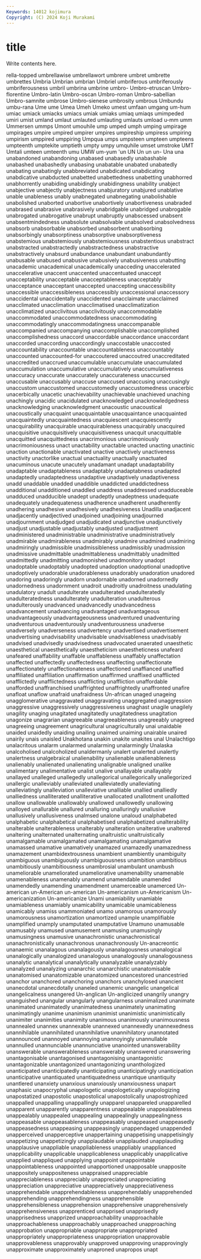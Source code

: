 ```yaml
---
Keywords: 14012 kojimura
Copyright: (C) 2024 Koji Murakami
---
```


# title

Write contents here.



rella-topped umbrellawise umbrellawort
umbrere umbret umbrette umbrettes Umbria Umbrian umbrian Umbriel umbriferous umbriferously
umbriferousness umbril umbrina umbrine umbro- Umbro-etruscan Umbro-florentine Umbro-latin Umbro-oscan Umbro-roman
Umbro-sabellian Umbro-samnite umbrose Umbro-sienese umbrosity umbrous Umbundu umbu-rana Ume ume
Umea Umeh Umeko umest umfaan umgang um-hum umiac umiack umiacks
umiacs umiak umiaks umiaq umiaqs umimpeded umiri umist umland umlaut
umlauted umlauting umlauts umload u-mm umm Ummersen ummps Umont umouhile
ump umped umph umping umpirage umpirages umpire umpired umpirer umpires
umpireship umpiress umpiring umpirism umppired umppiring Umpqua umps umpsteen umpteen
umpteens umpteenth umptekite umptieth umpty umpy umquhile umset umstroke UMT
Umtali umteen umteenth umu UMW um-yum 'un UN Un un
un- Una una unabandoned unabandoning unabased unabasedly unabashable unabashed unabashedly
unabasing unabatable unabated unabatedly unabating unabatingly unabbreviated unabdicated unabdicating unabdicative
unabducted unabetted unabettedness unabetting unabhorred unabhorrently unabiding unabidingly unabidingness unability
unabject unabjective unabjectly unabjectness unabjuratory unabjured unablative unable unableness unably
unabnegated unabnegating unabolishable unabolished unaborted unabortive unabortively unabortiveness unabraded unabrased
unabrasive unabrasively unabridgable unabridged unabrogable unabrogated unabrogative unabrupt unabruptly unabscessed
unabsent unabsentmindedness unabsolute unabsolvable unabsolved unabsolvedness unabsorb unabsorbable unabsorbed unabsorbent
unabsorbing unabsorbingly unabsorptiness unabsorptive unabsorptiveness unabstemious unabstemiously unabstemiousness unabstentious unabstract
unabstracted unabstractedly unabstractedness unabstractive unabstractively unabsurd unabundance unabundant unabundantly unabusable
unabused unabusive unabusively unabusiveness unabutting unacademic unacademical unacademically unacceding unaccelerated
unaccelerative unaccent unaccented unaccentuated unaccept unacceptability unacceptable unacceptableness unacceptably unacceptance
unacceptant unaccepted unaccepting unaccessibility unaccessible unaccessibleness unaccessibly unaccessional unaccessory unaccidental
unaccidentally unaccidented unacclaimate unacclaimed unacclimated unacclimation unacclimatised unacclimatization unacclimatized unacclivitous
unacclivitously unaccommodable unaccommodated unaccommodatedness unaccommodating unaccommodatingly unaccommodatingness unaccompanable unaccompanied unaccompanying
unaccomplishable unaccomplished unaccomplishedness unaccord unaccordable unaccordance unaccordant unaccorded unaccording unaccordingly
unaccostable unaccosted unaccountability unaccountable unaccountableness unaccountably unaccounted unaccounted-for unaccoutered unaccoutred
unaccreditated unaccredited unaccrued unaccumulable unaccumulate unaccumulated unaccumulation unaccumulative unaccumulatively unaccumulativeness
unaccuracy unaccurate unaccurately unaccurateness unaccursed unaccusable unaccusably unaccuse unaccused unaccusing
unaccusingly unaccustom unaccustomed unaccustomedly unaccustomedness unacerbic unacerbically unacetic unachievability unachievable
unachieved unaching unachingly unacidic unacidulated unacknowledged unacknowledgedness unacknowledging unacknowledgment unacoustic
unacoustical unacoustically unacquaint unacquaintable unacquaintance unacquainted unacquaintedly unacquaintedness unacquiescent unacquiescently
unacquirability unacquirable unacquirableness unacquirably unacquired unacquisitive unacquisitively unacquisitiveness unacquit unacquittable
unacquitted unacquittedness unacrimonious unacrimoniously unacrimoniousness unact unactability unactable unacted unacting
unactinic unaction unactionable unactivated unactive unactively unactiveness unactivity unactorlike unactual
unactuality unactually unactuated unacuminous unacute unacutely unadamant unadapt unadaptability unadaptable
unadaptableness unadaptably unadaptabness unadapted unadaptedly unadaptedness unadaptive unadaptively unadaptiveness unadd
unaddable unadded unaddible unaddicted unaddictedness unadditional unadditioned unaddled unaddress unaddressed
unadduceable unadduced unadducible unadept unadeptly unadeptness unadequate unadequately unadequateness unadherence
unadherent unadherently unadhering unadhesive unadhesively unadhesiveness Unadilla unadjacent unadjacently unadjectived
unadjoined unadjoining unadjourned unadjournment unadjudged unadjudicated unadjunctive unadjunctively unadjust unadjustable
unadjustably unadjusted unadjustment unadministered unadministrable unadministrative unadministratively unadmirable unadmirableness unadmirably
unadmire unadmired unadmiring unadmiringly unadmissible unadmissibleness unadmissibly unadmission unadmissive unadmittable
unadmittableness unadmittably unadmitted unadmittedly unadmitting unadmonished unadmonitory unadopt unadoptable unadoptably
unadopted unadoption unadoptional unadoptive unadoptively unadorable unadorableness unadorably unadoration unadored
unadoring unadoringly unadorn unadornable unadorned unadornedly unadornedness unadornment unadroit unadroitly
unadroitness unadulating unadulatory unadult unadulterate unadulterated unadulteratedly unadulteratedness unadulterately unadulteration
unadulterous unadulterously unadvanced unadvancedly unadvancedness unadvancement unadvancing unadvantaged unadvantageous unadvantageously
unadvantageousness unadventured unadventuring unadventurous unadventurously unadventurousness unadverse unadversely unadverseness unadvertency
unadvertised unadvertisement unadvertising unadvisability unadvisable unadvisableness unadvisably unadvised unadvisedly unadvisedness
unadvocated unaerated unaesthetic unaesthetical unaesthetically unaestheticism unaestheticness unafeard unafeared unaffability
unaffable unaffableness unaffably unaffectation unaffected unaffectedly unaffectedness unaffecting unaffectionate unaffectionately
unaffectionateness unaffectioned unaffianced unaffied unaffiliated unaffiliation unaffirmation unaffirmed unaffixed unafflicted
unafflictedly unafflictedness unafflicting unaffliction unaffordable unafforded unaffranchised unaffrighted unaffrightedly unaffronted
unafire unafloat unaflow unafraid unafraidness Un-african unaged unageing unagglomerative unaggravated
unaggravating unaggregated unaggression unaggressive unaggressively unaggressiveness unaghast unagile unagilely unagility
unaging unagitated unagitatedly unagitatedness unagitation unagonize unagrarian unagreeable unagreeableness unagreeably
unagreed unagreeing unagreement unagricultural unagriculturally unai unaidable unaided unaidedly unaiding
unailing unaimed unaiming unairable unaired unairily unais unaisled Unakhotana unakin
unakite unakites unal Unalachtigo unalacritous unalarm unalarmed unalarming unalarmingly Unalaska
unalcoholised unalcoholized unaldermanly unalert unalerted unalertly unalertness unalgebraical unalienability unalienable
unalienableness unalienably unalienated unalienating unalignable unaligned unalike unalimentary unalimentative unalist
unalive unallayable unallayably unallayed unalleged unallegedly unallegorical unallegorically unallegorized unallergic
unalleviably unalleviated unalleviatedly unalleviating unalleviatingly unalleviation unalleviative unalliable unallied unalliedly
unalliedness unalliterated unalliterative unallocated unallotment unallotted unallow unallowable unallowably unallowed
unallowedly unallowing unalloyed unallurable unallured unalluring unalluringly unallusive unallusively unallusiveness
unalmsed unalone unaloud unalphabeted unalphabetic unalphabetical unalphabetised unalphabetized unalterability unalterable
unalterableness unalterably unalteration unalterative unaltered unaltering unalternated unalternating unaltruistic unaltruistically
unamalgamable unamalgamated unamalgamating unamalgamative unamassed unamative unamatively unamazed unamazedly unamazedness
unamazement unambidextrousness unambient unambiently unambiguity unambiguous unambiguously unambiguousness unambition unambitious
unambitiously unambitiousness unambrosial unambulant unambush unameliorable unameliorated unameliorative unamenability unamenable
unamenableness unamenably unamend unamendable unamended unamendedly unamending unamendment unamerceable unamerced
Un-american un-American un-american Un-americanism un-Americanism Un-americanization Un-americanize Unami unamiability unamiable
unamiableness unamiably unamicability unamicable unamicableness unamicably unamiss unammoniated unamo unamorous
unamorously unamorousness unamortization unamortized unample unamplifiable unamplified unamply unamputated unamputative
Unamuno unamusable unamusably unamused unamusement unamusing unamusingly unamusingness unamusive unanachronistic
unanachronistical unanachronistically unanachronous unanachronously Un-anacreontic unanaemic unanalagous unanalagously unanalagousness unanalogical
unanalogically unanalogized unanalogous unanalogously unanalogousness unanalytic unanalytical unanalytically unanalyzable unanalyzably
unanalyzed unanalyzing unanarchic unanarchistic unanatomisable unanatomised unanatomizable unanatomized unancestored unancestried
unanchor unanchored unanchoring unanchors unanchylosed unancient unanecdotal unanecdotally unaneled unanemic
unangelic unangelical unangelicalness unangered Un-anglican Un-anglicized unangrily unangry unanguished unangular
unangularly unangularness unanimalized unanimate unanimated unanimatedly unanimatedness unanimately unanimating unanimatingly
unanime unanimism unanimist unanimistic unanimistically unanimiter unanimities unanimity unanimous unanimously
unanimousness unannealed unannex unannexable unannexed unannexedly unannexedness unannihilable unannihilated unannihilative
unannihilatory unannotated unannounced unannoyed unannoying unannoyingly unannullable unannulled unannunciable unannunciative
unanointed unanswerability unanswerable unanswerableness unanswerably unanswered unanswering unantagonisable unantagonised unantagonising
unantagonistic unantagonizable unantagonized unantagonizing unanthologized unanticipated unanticipatedly unanticipating unanticipatingly unanticipation
unanticipative unantiquated unantiquatedness unantique unantiquity unantlered unanxiety unanxious unanxiously unanxiousness
unapart unaphasic unapocryphal unapologetic unapologetically unapologizing unapostatized unapostolic unapostolical unapostolically
unapostrophized unappalled unappalling unappallingly unapparel unappareled unapparelled unapparent unapparently unapparentness
unappealable unappealableness unappealably unappealed unappealing unappealingly unappealingness unappeasable unappeasableness unappeasably
unappeased unappeasedly unappeasedness unappeasing unappeasingly unappendaged unappended unapperceived unapperceptive unappertaining
unappetising unappetisingly unappetizing unappetizingly unapplaudable unapplauded unapplauding unapplausive unappliable unappliableness
unappliably unapplianced unapplicability unapplicable unapplicableness unapplicably unapplicative unapplied unappliqued unapplying
unappoint unappointable unappointableness unappointed unapportioned unapposable unapposite unappositely unappositeness unappraised
unappreciable unappreciableness unappreciably unappreciated unappreciating unappreciation unappreciative unappreciatively unappreciativeness unapprehendable
unapprehendableness unapprehendably unapprehended unapprehending unapprehendingness unapprehensible unapprehensibleness unapprehension unapprehensive unapprehensively
unapprehensiveness unapprenticed unapprised unapprisedly unapprisedness unapprized unapproachability unapproachable unapproachableness unapproachably
unapproached unapproaching unapprobation unappropriable unappropriate unappropriated unappropriately unappropriateness unappropriation unapprovable
unapprovableness unapprovably unapproved unapproving unapprovingly unapproximate unapproximately unaproned unapropos unapt
